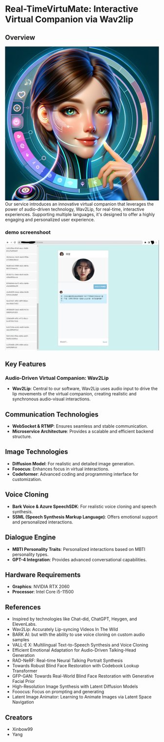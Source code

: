# Real-TimeVirtuMate: Interactive Virtual Companion via Wav2lip

## Overview
<img src="pic1.png" alt="pic1" width="512"/>
Our service introduces an innovative virtual companion that leverages the power of audio-driven technology, Wav2Lip, for real-time, interactive experiences. Supporting multiple languages, it's designed to offer a highly engaging and personalized user experience.

### demo screenshoot
<img src="demo1.jpg" alt="demo1" width="512"/>

## Key Features

### Audio-Driven Virtual Companion: Wav2Lip
- **Wav2Lip**: Central to our software, Wav2Lip uses audio input to drive the lip movements of the virtual companion, creating realistic and synchronous audio-visual interactions.

## Communication Technologies
- **WebSocket & RTMP**: Ensures seamless and stable communication.
- **Microservice Architecture**: Provides a scalable and efficient backend structure.

## Image Technologies
- **Diffusion Model**: For realistic and detailed image generation.
- **Fooocus**: Enhances focus in virtual interactions.
- **Codeformer**: Advanced coding and programming interface for customization.

## Voice Cloning
- **Bark Voice & Azure SpeechSDK**: For realistic voice cloning and speech synthesis.
- **SSML (Speech Synthesis Markup Language)**: Offers emotional support and personalized interactions.

## Dialogue Engine
- **MBTI Personality Traits**: Personalized interactions based on MBTI personality types.
- **GPT-4 Integration**: Provides advanced conversational capabilities.

## Hardware Requirements
- **Graphics**: NVIDIA RTX 2060
- **Processor**: Intel Core i5-11500

## References
- Inspired by technologies like Chat-did, ChatGPT, Heygen, and ElevenLabs.
- Wav2Lip: Accurately Lip-syncing Videos In The Wild
- BARK AI: but with the ability to use voice cloning on custom audio samples
- VALL-E X: Multilingual Text-to-Speech Synthesis and Voice Cloning
- Efficient Emotional Adaptation for Audio-Driven Talking-Head Generation
- RAD-NeRF: Real-time Neural Talking Portrait Synthesis
- Towards Robust Blind Face Restoration with Codebook Lookup Transformer
- GFP-GAN: Towards Real-World Blind Face Restoration with Generative Facial Prior
- High-Resolution Image Synthesis with Latent Diffusion Models
- Fooocus: Focus on prompting and generating
- Latent Image Animator: Learning to Animate Images via Latent Space Navigation
## Creators
- Xinbow99
- Yang

